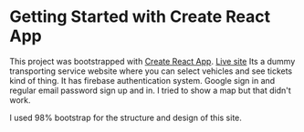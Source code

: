# Getting Started with Create React App

This project was bootstrapped with [Create React App](https://github.com/facebook/create-react-app).
<a href="https://transporter-7792b.web.app/" target="_blank">Live site</a>
Its a dummy transporting service website where you can select vehicles and see tickets kind of thing. 
It has firebase authentication system. Google sign in and regular email password sign up and in. 
I tried to show a map but that didn't work. 

I used 98% bootstrap for the structure and design of this site. 
